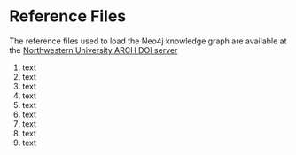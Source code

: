 # Reference Files
 
The reference files used to load the Neo4j knowledge graph are available at the <a href="">Northwestern University ARCH DOI server</a>

<ol>
 <li><a href-"">text</li>
 <li><a href-"">text</a></li>
 <li><a href-"">text</a></li>
 <li><a href-"">text</a></li>
 <li><a href-"">text</a></li>
 <li><a href-"">text</a></li>
 <li><a href-"">text</a></li>
 <li><a href-"">text</a></li>
 <li><a href-"">text</a></li>

</ol>
